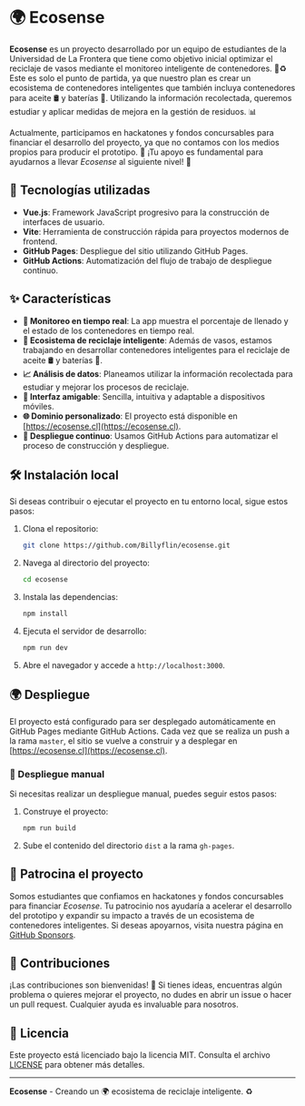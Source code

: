 # 🌍 Ecosense

**Ecosense** es un proyecto desarrollado por un equipo de estudiantes de la Universidad de La Frontera que tiene como objetivo inicial optimizar el reciclaje de vasos mediante el monitoreo inteligente de contenedores. 🥤♻️ Este es solo el punto de partida, ya que nuestro plan es crear un ecosistema de contenedores inteligentes que también incluya contenedores para aceite 🛢️ y baterías 🔋. Utilizando la información recolectada, queremos estudiar y aplicar medidas de mejora en la gestión de residuos. 📊

Actualmente, participamos en hackatones y fondos concursables para financiar el desarrollo del proyecto, ya que no contamos con los medios propios para producir el prototipo. 🙏 ¡Tu apoyo es fundamental para ayudarnos a llevar *Ecosense* al siguiente nivel! 🚀

## 🚀 Tecnologías utilizadas

- **Vue.js**: Framework JavaScript progresivo para la construcción de interfaces de usuario.
- **Vite**: Herramienta de construcción rápida para proyectos modernos de frontend.
- **GitHub Pages**: Despliegue del sitio utilizando GitHub Pages.
- **GitHub Actions**: Automatización del flujo de trabajo de despliegue continuo.

## ✨ Características

- **📡 Monitoreo en tiempo real**: La app muestra el porcentaje de llenado y el estado de los contenedores en tiempo real.
- **🌱 Ecosistema de reciclaje inteligente**: Además de vasos, estamos trabajando en desarrollar contenedores inteligentes para el reciclaje de aceite 🛢️ y baterías 🔋.
- **📈 Análisis de datos**: Planeamos utilizar la información recolectada para estudiar y mejorar los procesos de reciclaje.
- **📱 Interfaz amigable**: Sencilla, intuitiva y adaptable a dispositivos móviles.
- **🌐 Dominio personalizado**: El proyecto está disponible en [https://ecosense.cl](https://ecosense.cl).
- **🤖 Despliegue continuo**: Usamos GitHub Actions para automatizar el proceso de construcción y despliegue.

## 🛠️ Instalación local

Si deseas contribuir o ejecutar el proyecto en tu entorno local, sigue estos pasos:

1. Clona el repositorio:

   ```bash
   git clone https://github.com/Billyflin/ecosense.git
   ```

2. Navega al directorio del proyecto:

   ```bash
   cd ecosense
   ```

3. Instala las dependencias:

   ```bash
   npm install
   ```

4. Ejecuta el servidor de desarrollo:

   ```bash
   npm run dev
   ```

5. Abre el navegador y accede a `http://localhost:3000`.

## 🌍 Despliegue

El proyecto está configurado para ser desplegado automáticamente en GitHub Pages mediante GitHub Actions. Cada vez que se realiza un push a la rama `master`, el sitio se vuelve a construir y a desplegar en [https://ecosense.cl](https://ecosense.cl).

### 🚀 Despliegue manual

Si necesitas realizar un despliegue manual, puedes seguir estos pasos:

1. Construye el proyecto:

   ```bash
   npm run build
   ```

2. Sube el contenido del directorio `dist` a la rama `gh-pages`.

## 💖 Patrocina el proyecto

Somos estudiantes que confiamos en hackatones y fondos concursables para financiar *Ecosense*. Tu patrocinio nos ayudaría a acelerar el desarrollo del prototipo y expandir su impacto a través de un ecosistema de contenedores inteligentes. Si deseas apoyarnos, visita nuestra página en [GitHub Sponsors](https://github.com/sponsors/Billyflin).

## 🤝 Contribuciones

¡Las contribuciones son bienvenidas! 🙌 Si tienes ideas, encuentras algún problema o quieres mejorar el proyecto, no dudes en abrir un issue o hacer un pull request. Cualquier ayuda es invaluable para nosotros.

## 📜 Licencia

Este proyecto está licenciado bajo la licencia MIT. Consulta el archivo [LICENSE](./LICENSE) para obtener más detalles.

---

**Ecosense** - Creando un 🌍 ecosistema de reciclaje inteligente. ♻️
